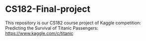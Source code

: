 # CS182-Final-project
This repository is our CS182 course project of Kaggle competition: Predicting the Survival of Titanic Passengers: https://www.kaggle.com/c/titanic
